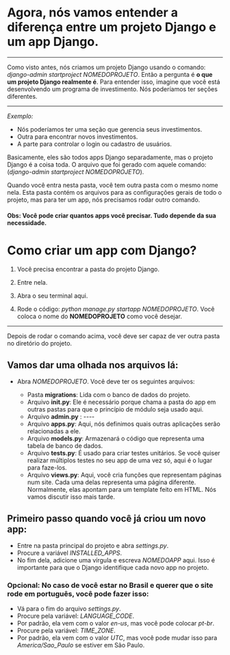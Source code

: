 # Agora, nós vamos entender a diferença entre um projeto Django e um app Django.

***

Como visto antes, nós criamos um projeto Django usando o comando: _django-admin startproject NOMEDOPROJETO_. Então a pergunta é **o que um projeto Django realmente é**. Para entender isso, imagine que você está desenvolvendo um programa de investimento. Nós poderíamos ter seções diferentes.

***

_Exemplo:_

* Nós poderíamos ter uma seção que gerencia seus investimentos.
* Outra para encontrar novos investimentos.
* A parte para controlar o login ou cadastro de usuários.

Basicamente, eles são todos apps Django separadamente, mas o projeto Django é a coisa toda. O arquivo que foi gerado com aquele comando: (_django-admin startproject NOMEDOPROJETO_). 

Quando você entra nesta pasta, você tem outra pasta com o mesmo nome nela. Esta pasta contém os arquivos para as configurações gerais de todo o projeto, mas para ter um app, nós precisamos rodar outro comando.
#### Obs: Você pode criar quantos apps você precisar. Tudo depende da sua necessidade.

# Como criar um app com Django?

1. Você precisa encontrar a pasta do projeto Django.

1. Entre nela.

1. Abra o seu terminal aqui.

1. Rode o código: _python manage.py startapp NOMEDOPROJETO_. Você coloca o nome do **NOMEDOPROJETO** como você desejar.

***

Depois de rodar o comando acima, você deve ser capaz de ver outra pasta no diretório do projeto.

## Vamos dar uma olhada nos arquivos lá:

* Abra *NOMEDOPROJETO*. Você deve ter os seguintes arquivos:
   
   * Pasta **migrations**: Lida com o banco de dados do projeto.
   * Arquivo **__init__.py**: Ele é necessário porque chama a pasta do app em outras pastas para que o princípio de módulo seja usado aqui.
   * Arquivo **admin.py** :  ----
   * Arquivo **apps.py**: Aqui, nós definimos quais outras aplicações serão relacionadas a ele.
   * Arquivo **models.py**: Armazenará o código que representa uma tabela de banco de dados.
   * Arquivo **tests.py**: É usado para criar testes unitários. Se você quiser realizar múltiplos testes no seu app de uma vez só, aqui é o lugar para faze-los.
   * Arquivo **views.py**: Aqui, você cria funções que representam páginas num site. Cada uma delas representa uma página diferente. Normalmente, elas apontam para um template feito em HTML. Nós vamos discutir isso mais tarde.

## Primeiro passo quando você já criou um novo app:

* Entre na pasta principal do projeto e abra _settings.py_.
* Procure a variável *INSTALLED_APPS*.
* No fim dela, adicione uma vírgula e escreva *NOMEDOAPP* aqui. Isso é importante para que o Django identifique cada novo app no projeto.

### Opcional: No caso de você estar no Brasil e querer que o site rode em português, você pode fazer isso:

* Vá para o fim do arquivo _settings.py_.
* Procure pela variável: *LANGUAGE_CODE*.
* Por padrão, ela vem com o valor _en-us_, mas você pode colocar _pt-br_.
* Procure pela variável: *TIME_ZONE*.
* Por padrão, ela vem com o valor _UTC_, mas você pode mudar isso para *America/Sao_Paulo* se estiver em São Paulo.
